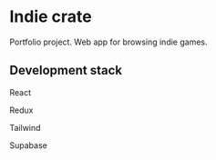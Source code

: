 # Indie crate

Portfolio project. Web app for browsing indie games.

## Development stack

React

Redux

Tailwind

Supabase
